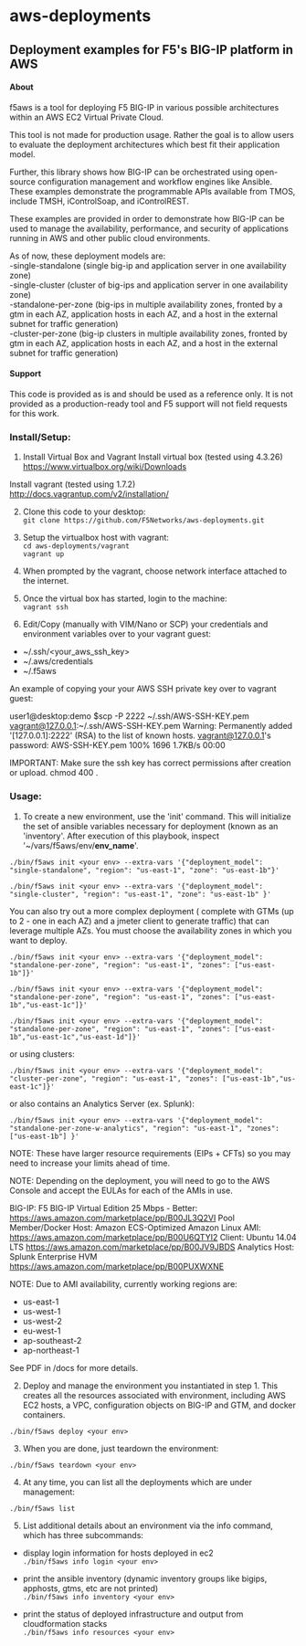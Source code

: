 # aws-deployments
## Deployment examples for F5's BIG-IP platform in AWS

#### About

f5aws is a tool for deploying F5 BIG-IP in various possible architectures within an AWS EC2 Virtual Private Cloud.

This tool is not made for production usage. Rather the goal is to allow users to evaluate the deployment architectures which best fit their application model.

Further, this library shows how BIG-IP can be orchestrated using open-source configuration management and workflow engines like Ansible.  These examples demonstrate the programmable APIs available from TMOS, include TMSH, iControlSoap, and iControlREST.

These examples are provided in order to demonstrate how BIG-IP can be used to manage the availability, performance, and security of applications running in AWS and other public cloud environments.


As of now, these deployment models are:<br>
-single-standalone (single big-ip and application server in one availability zone) <br>
-single-cluster (cluster of big-ips and application server in one availability zone) <br>
-standalone-per-zone (big-ips in multiple availability zones, fronted by a gtm in each AZ, application hosts in each AZ, and a host in the external subnet for traffic generation)<br>
-cluster-per-zone (big-ip clusters in multiple availability zones, fronted by gtm in each AZ, application hosts in each AZ, and a host in the external subnet for traffic generation)<br>

#### Support

This code is provided as is and should be used as a reference only.  It is not provided as a production-ready tool and F5 support will not field requests for this work.  


### Install/Setup:
1) Install Virtual Box and Vagrant 
Install virtual box (tested using 4.3.26)<br>
https://www.virtualbox.org/wiki/Downloads

Install vagrant (tested using 1.7.2)<br>
http://docs.vagrantup.com/v2/installation/

2) Clone this code to your desktop:<br>
```git clone https://github.com/F5Networks/aws-deployments.git```

3) Setup the virtualbox host with vagrant: <br>
```cd aws-deployments/vagrant```<br>
```vagrant up```

4) When prompted by the vagrant, choose network interface attached to the internet.

5) Once the virtual box has started, login to the machine:<br>
```vagrant ssh```

6) Edit/Copy (manually with VIM/Nano or SCP) your credentials and environment variables over to your vagrant guest:

- ~/.ssh/<your_aws_ssh_key>
- ~/.aws/credentials
- ~/.f5aws

An example of copying your your AWS SSH private key over to vagrant guest:


user1@desktop:demo $scp -P 2222 ~/.ssh/AWS-SSH-KEY.pem vagrant@127.0.0.1:~/.ssh/AWS-SSH-KEY.pem
Warning: Permanently added '[127.0.0.1]:2222' (RSA) to the list of known hosts.
vagrant@127.0.0.1's password:
AWS-SSH-KEY.pem            100% 1696     1.7KB/s   00:00

IMPORTANT: Make sure the ssh key has correct permissions after creation or upload. chmod 400 <key>.

### Usage:

1) To create a new environment, use the 'init' command.
This will initialize the set of ansible variables necessary for deployment (known as an 'inventory'. After execution of this playbook, inspect '~/vars/f5aws/env/<b>env_name</b>'.


```./bin/f5aws init <your env> --extra-vars '{"deployment_model": "single-standalone", "region": "us-east-1", "zone": "us-east-1b"}'```

```./bin/f5aws init <your env> --extra-vars '{"deployment_model": "single-cluster", "region": "us-east-1", "zone": "us-east-1b" }'```


You can also try out a more complex deployment ( complete with GTMs (up to 2 - one in each AZ) and a jmeter client to generate traffic) that can leverage multiple AZs. You must choose the availability zones in which you want to deploy. 
 
 ```./bin/f5aws init <your env> --extra-vars '{"deployment_model": "standalone-per-zone", "region": "us-east-1", "zones": ["us-east-1b"]}'```

 ```./bin/f5aws init <your env> --extra-vars '{"deployment_model": "standalone-per-zone", "region": "us-east-1", "zones": ["us-east-1b","us-east-1c"]}'```

 ```./bin/f5aws init <your env> --extra-vars '{"deployment_model": "standalone-per-zone", "region": "us-east-1", "zones": ["us-east-1b","us-east-1c","us-east-1d"]}'```

or using clusters:

 ```./bin/f5aws init <your env> --extra-vars '{"deployment_model": "cluster-per-zone", "region": "us-east-1", "zones": ["us-east-1b","us-east-1c"]}' ```

or also contains an Analytics Server (ex. Splunk):
 
 ```./bin/f5aws init <your env> --extra-vars '{"deployment_model": "standalone-per-zone-w-analytics", "region": "us-east-1", "zones": ["us-east-1b"] }'```


NOTE: These have larger resource requirements (EIPs + CFTs) so you may need to increase your limits ahead of time.

NOTE: Depending on the deployment, you will need to go to the AWS Console and accept the EULAs for each of the AMIs in use. 

BIG-IP: F5 BIG-IP Virtual Edition 25 Mbps - Better:
https://aws.amazon.com/marketplace/pp/B00JL3Q2VI
Pool Member/Docker Host: Amazon ECS-Optimized Amazon Linux AMI:
https://aws.amazon.com/marketplace/pp/B00U6QTYI2
Client: Ubuntu 14.04 LTS
https://aws.amazon.com/marketplace/pp/B00JV9JBDS
Analytics Host: Splunk Enterprise HVM
https://aws.amazon.com/marketplace/pp/B00PUXWXNE
 
NOTE: Due to AMI availability, currently working regions are:
* us-east-1 
* us-west-1
* us-west-2
* eu-west-1
* ap-southeast-2
* ap-northeast-1

See PDF in /docs for more details.

2) Deploy and manage the environment you instantiated in step 1.  This creates all the resources associated with environment, including AWS EC2 hosts, a VPC, configuration objects on BIG-IP and GTM, and docker containers.  

```./bin/f5aws deploy <your env>```

3) When you are done, just teardown the environment:

```./bin/f5aws teardown <your env>```

4) At any time, you can list all the deployments which are under management:

```./bin/f5aws list```

5) List additional details about an environment via the info command, which has three subcommands:

- display login information for hosts deployed in ec2<br>
```./bin/f5aws info login <your env>```

- print the ansible inventory (dynamic inventory groups like bigips, apphosts, gtms, etc are not printed)<br>
```./bin/f5aws info inventory <your env>```

- print the status of deployed infrastructure and output from cloudformation stacks<br>
```./bin/f5aws info resources <your env>```

